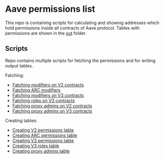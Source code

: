 # Aave permissions list

This repo is containing scripts for calculating and shownig addresses which hold permissions inside all contracts of Aave protocol. Tables with permissions are shown in the [out](./out/) folder.

## Scripts

Repo contains multiple scripts for fetching the permissions and for writing output tables.

Fatching:
- [Fatching modifiers on V2 contracts](scripts/modifiersCalculator.ts)
- [Fatching ARC modifiers](./scripts/ARC/modifiersArcCalculator.ts)
- [Fatching modifiers on V3 contracts](./scripts/V3/modifierCalculatorScript.ts)
- [Fatching roles on V3 contracts](./scripts/V3/roleCalculatorScript.ts)
- [Fatching proxy admins on V2 contracts](./scripts/proxyAdmins/calculateProxyAdminsV2.ts)
- [Fatching proxy admins on V3 contracts](./scripts/proxyAdmins/calculateProxyAdminsV3.ts)

Creating tables:
- [Creating V2 permissions table](./scripts/V2/createV2PermissionTable.ts)
- [Creating ARC permissions table](./scripts/ARC/createArcPermissionsTable.ts)
- [Creating V3 permissions table](./scripts/V3/createV3PermissionsTable.ts)
- [Creating V3 roles table](./scripts/V3/createRolesV3Table.ts)
- [Creating proxy admins table](./scripts/proxyAdmins/createProxyAdminsTable.ts)
